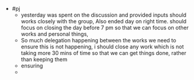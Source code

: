 - #pj
	- yesterday was  spent on the discussion and provided inputs should works closely with the group, Also ended day on right time. should focus on closing the day before 7 pm so that we can focus on other works and personal things,
	- So much delegation happening between the works we need to ensure this is not happening, i should close any work which is not taking more 30 mins of time so that we can get things done, rather than keeping them
	- ensuring
	-